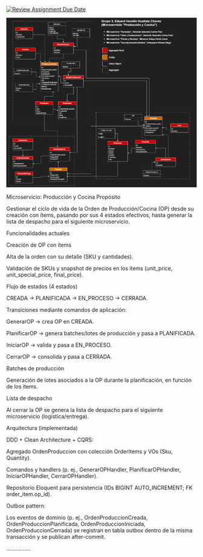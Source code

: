 [![Review Assignment Due Date](https://classroom.github.com/assets/deadline-readme-button-22041afd0340ce965d47ae6ef1cefeee28c7c493a6346c4f15d667ab976d596c.svg)](https://classroom.github.com/a/rVhxZd2x)



![Diagrama de flujo](diagrama.png)

Microservicio: Producción y Cocina
Propósito

Gestionar el ciclo de vida de la Orden de Producción/Cocina (OP) desde su creación con ítems, pasando por sus 4 estados efectivos, hasta generar la lista de despacho para el siguiente microservicio.

Funcionalidades actuales

Creación de OP con ítems

Alta de la orden con su detalle (SKU y cantidades).

Validación de SKUs y snapshot de precios en los ítems (unit_price, unit_special_price, final_price).

Flujo de estados (4 estados)

CREADA → PLANIFICADA → EN_PROCESO → CERRADA.

Transiciones mediante comandos de aplicación:

GenerarOP → crea OP en CREADA.

PlanificarOP → genera batches/lotes de producción y pasa a PLANIFICADA.

IniciarOP → valida y pasa a EN_PROCESO.

CerrarOP → consolida y pasa a CERRADA.

Batches de producción

Generación de lotes asociados a la OP durante la planificación, en función de los ítems.

Lista de despacho

Al cerrar la OP se genera la lista de despacho para el siguiente microservicio (logística/entrega).

Arquitectura (implementada)

DDD + Clean Architecture + CQRS:

Agregado OrdenProduccion con colección OrderItems y VOs (Sku, Quantity).

Comandos y handlers (p. ej., GenerarOPHandler, PlanificarOPHandler, IniciarOPHandler, CerrarOPHandler).

Repositorio Eloquent para persistencia (IDs BIGINT AUTO_INCREMENT; FK order_item.op_id).

Outbox pattern:

Los eventos de dominio (p. ej., OrdenProduccionCreada, OrdenProduccionPlanificada, OrdenProduccionIniciada, OrdenProduccionCerrada) se registran en tabla outbox dentro de la misma transacción y se publican after-commit.



................
